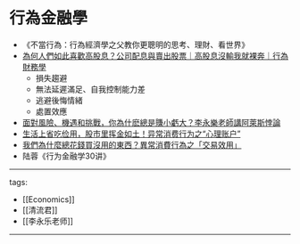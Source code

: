 # 行為金融學

* 《不當行為：行為經濟學之父教你更聰明的思考、理財、看世界》
* [為何人們如此喜歡高股息？公司配息與賣出股票｜高股息沒輸我就裸奔｜行為財務學](https://www.youtube.com/watch?v=bepmtFiN1Rg)
  * 損失趨避
  * 無法延遲滿足、自我控制能力差
  * 逃避後悔情緒
  * 處置效應 
* [面對風險、機遇和挑戰，你為什麽總是賺小虧大？李永樂老師講阿萊斯悖論](https://www.youtube.com/watch?v=8Tz1WAp4vRE)
* [生活上省吃俭用，股市里挥金如土！异常消费行为之“心理账户”](https://www.youtube.com/watch?v=U0y0jjMRmyU)
* [我們為什麼總花錢買沒用的東西？異常消費行為之「交易效用」](https://www.youtube.com/watch?v=bWL5NAtf_YA)
* 陆蓉《行为金融学30讲》

---
tags:
  - [[Economics]]
  - [[清流君]]
  - [[李永乐老师]]
  
---